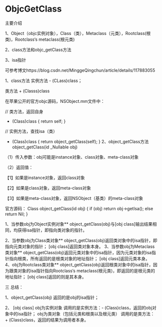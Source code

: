 # ObjcGetClass

主要介绍

1、Object（objc实例对象），Class（类），Metaclass（元类），Rootclass(根类)，Rootclass‘s metaclass(根元类)

2、class方法和objc_getClass方法

3、isa指针

可参考博文https://blog.csdn.net/MinggeQingchun/article/details/117883055

1、class方法
实例方法 - (CLass)class；

类方法 + (Classs)class

在苹果公开的官方objc源码，NSObject.mm文件中：

// 类方法，返回自身
+ (Class)class {
    return self;
}
 
// 实例方法，查找isa（类）
- (Class)class {
    return object_getClass(self);
}
2、object_getClass方法
object_getClass(id _Nullable obj) 

（1）传入参数：obj可能是instance对象、class对象、meta-class对象

（2）返回值：

【1】如果是instance对象，返回class对象

【2】如果是class对象，返回meta-class对象

【3】如果是meta-class对象，返回NSObject（基类）的meta-class对象

官方源码：
Class object_getClass(id obj)
{
    if (obj) return obj->getIsa();
    else return Nil;
}


1、当参数obj为Object实例对象**
object_getClass(obj)与[obj class]输出结果相同，均获得isa指针，即指向类对象的指针。

2、当参数obj为Class类对象**
object_getClass(obj)返回类对象中的isa指针，即指向元类对象的指针；
[obj class]返回类对象本身。
3、当参数obj为Metaclass类对象**
object_getClass(obj)返回元类对象中的isa指针，因为元类对象的isa指针指向根类，所有返回的是根类对象的地址指针；
[obj class]返回元类本身。
4、obj为Rootclass类对象**
object_getClass(obj)返回根类对象中的isa指针，因为跟类对象的isa指针指向Rootclass‘s metaclass(根元类)，即返回的是根元类的地址指针；
[obj class]返回的则是其本身。

三 总结：

1、object_getClass(obj)
返回的是obj的isa指针；

2、 [obj class]
obj为实例对象
调用的是实例方法：- (Class)class，返回的obj对象中的isa指针；
obj为类对象（包括元类和根类以及根元类）
调用的是类方法：+ (Class)class，返回的结果为调用者本身。

